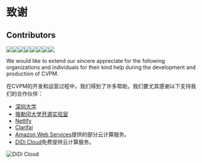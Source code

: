 # 致谢

## Contributors

[![](https://sourcerer.io/fame/xzyaoi/unarxiv/CVPM/images/0)](https://sourcerer.io/fame/xzyaoi/unarxiv/CVPM/links/0)[![](https://sourcerer.io/fame/xzyaoi/unarxiv/CVPM/images/1)](https://sourcerer.io/fame/xzyaoi/unarxiv/CVPM/links/1)[![](https://sourcerer.io/fame/xzyaoi/unarxiv/CVPM/images/2)](https://sourcerer.io/fame/xzyaoi/unarxiv/CVPM/links/2)[![](https://sourcerer.io/fame/xzyaoi/unarxiv/CVPM/images/3)](https://sourcerer.io/fame/xzyaoi/unarxiv/CVPM/links/3)[![](https://sourcerer.io/fame/xzyaoi/unarxiv/CVPM/images/4)](https://sourcerer.io/fame/xzyaoi/unarxiv/CVPM/links/4)[![](https://sourcerer.io/fame/xzyaoi/unarxiv/CVPM/images/5)](https://sourcerer.io/fame/xzyaoi/unarxiv/CVPM/links/5)[![](https://sourcerer.io/fame/xzyaoi/unarxiv/CVPM/images/6)](https://sourcerer.io/fame/xzyaoi/unarxiv/CVPM/links/6)[![](https://sourcerer.io/fame/xzyaoi/unarxiv/CVPM/images/7)](https://sourcerer.io/fame/xzyaoi/unarxiv/CVPM/links/7)


We would like to extend our sincere appreciate for the following organizations and individuals for their kind help during the development and production of CVPM.

在CVPM的开发和运营过程中，我们得到了许多帮助，我们要尤其感谢以下支持我们的合作伙伴：

* [深圳大学](https://www.szu.edu.cn)
* [俄勒冈大学开源实验室](https://osuosl.org/)
* [Netlify](https://www.netlify.com/)
* [Clarifai](https://clarifai.com/)
* [Amazon Web Services](https://aws.amazon.com)提供的部分云计算服务。
* [DiDi Cloud](https://www.didiyun.com/?channel=14204)免费提供云计算服务。

![DiDi Cloud](/public/sponsors/didi_logo.png)